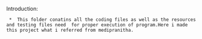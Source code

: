 Introduction:

     *  This folder conatins all the coding files as well as the resources and testing files need  for proper execution of program.Here i made  this project what i referred from medipranitha.
